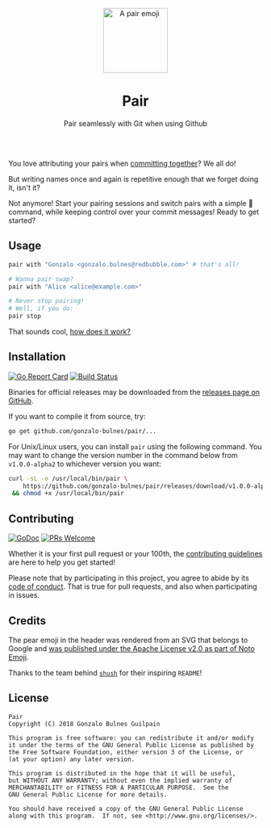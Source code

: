 <p align='center'><img width="128" src='./vendor/noto-emoji-pear.png' alt="A pair emoji"/></p>
 <h1 align='center'>Pair</h1>

<p align="center">Pair seamlessly with Git when using Github</p>

<br /><br />

You love attributing your pairs when [committing together][together]? We all do!

But writing names once and again is repetitive enough that we forget doing it, isn't it?

Not anymore! Start your pairing sessions and switch pairs with a simple 🍐 command, while keeping control over your commit messages! Ready to get started?

  [together]: https://help.github.com/articles/creating-a-commit-with-multiple-authors/

Usage
-----

```bash
pair with "Gonzalo <gonzalo.bulnes@redbubble.com>" # that's all!

# Wanna pair swap?
pair with "Alice <alice@example.com>"

# Never stop pairing!
# Well, if you do:
pair stop
```

That sounds cool, [how does it work?](./doc/README.md)

Installation
------------

[![Go Report Card](https://goreportcard.com/badge/github.com/gonzalo-bulnes/pair)](https://goreportcard.com/report/github.com/gonzalo-bulnes/pair)
[![Build Status](https://travis-ci.org/gonzalo-bulnes/pair.svg?branch=master)](https://travis-ci.org/gonzalo-bulnes/pair)

Binaries for official releases may be downloaded from the [releases page on GitHub](https://github.com/gonzalo-bulnes/pair/releases).

If you want to compile it from source, try:

```bash
go get github.com/gonzalo-bulnes/pair/...
```

For Unix/Linux users, you can install `pair` using the following command. You may want to change the version number in the command below from `v1.0.0-alpha2` to whichever version you want:

```bash
curl -sL -o /usr/local/bin/pair \
    https://github.com/gonzalo-bulnes/pair/releases/download/v1.0.0-alpha2/pair-linux-amd64 \
 && chmod +x /usr/local/bin/pair
```

Contributing
------------

[![GoDoc](https://godoc.org/github.com/gonzalo-bulnes/pair?status.svg)](https://godoc.org/github.com/gonzalo-bulnes/pair)
[![PRs Welcome](https://img.shields.io/badge/PRs-welcome-e7359e.svg?style=popout)](http://makeapullrequest.com)

Whether it is your first pull request or your 100th, the [contributing guidelines][contributing] are here to help you get started!

Please note that by participating in this project, you agree to abide by its [code of conduct]. That is true for pull requests, and also when participating in issues.

  [contributing]: ./CONTRIBUTING.md
  [code of conduct]: ./CODE_OF_CONDUCT.md


Credits
-------

The pear emoji in the header was rendered from an SVG that belongs to Google and [was published under the Apache License v2.0 as part of Noto Emoji](https://github.com/googlei18n/noto-emoji).

Thanks to the team behind [`shush`][shush] for their inspiring `README`!

  [shush]: https://github.com/realestate-com-au/shush

License
-------

    Pair
    Copyright (C) 2018 Gonzalo Bulnes Guilpain

    This program is free software: you can redistribute it and/or modify
    it under the terms of the GNU General Public License as published by
    the Free Software Foundation, either version 3 of the License, or
    (at your option) any later version.

    This program is distributed in the hope that it will be useful,
    but WITHOUT ANY WARRANTY; without even the implied warranty of
    MERCHANTABILITY or FITNESS FOR A PARTICULAR PURPOSE.  See the
    GNU General Public License for more details.

    You should have received a copy of the GNU General Public License
    along with this program.  If not, see <http://www.gnu.org/licenses/>.
